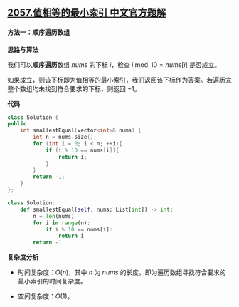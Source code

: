 ## [2057.值相等的最小索引 中文官方题解](https://leetcode.cn/problems/smallest-index-with-equal-value/solutions/100000/zhi-xiang-deng-de-zui-xiao-suo-yin-by-le-0bbn)

#### 方法一：顺序遍历数组

**思路与算法**

我们可以**顺序遍历**数组 $\textit{nums}$ 的下标 $i$，检查 $i \bmod 10 = \textit{nums}[i]$ 是否成立。

如果成立，则该下标即为值相等的最小索引，我们返回该下标作为答案。若遍历完整个数组均未找到符合要求的下标，则返回 $-1$。

**代码**

```C++ [sol1-C++]
class Solution {
public:
    int smallestEqual(vector<int>& nums) {
        int n = nums.size();
        for (int i = 0; i < n; ++i){
            if (i % 10 == nums[i]){
                return i;
            }
        }
        return -1;
    }
};
```


```Python [sol1-Python3]
class Solution:
    def smallestEqual(self, nums: List[int]) -> int:
        n = len(nums)
        for i in range(n):
            if i % 10 == nums[i]:
                return i
        return -1
```


**复杂度分析**

- 时间复杂度：$O(n)$，其中 $n$ 为 $\textit{nums}$ 的长度。即为遍历数组寻找符合要求的最小索引的时间复杂度。

- 空间复杂度：$O(1)$。